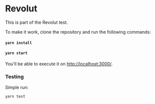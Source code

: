 # Revolut 

This is part of the Revolut test.

To make it work, clone the repository and run the following commands:

#### `yarn install`

#### `yarn start`

You'll be able to execute it on [http://localhost:3000/](http://localhost:3000/).

### Testing

Simple run: 

`yarn test`